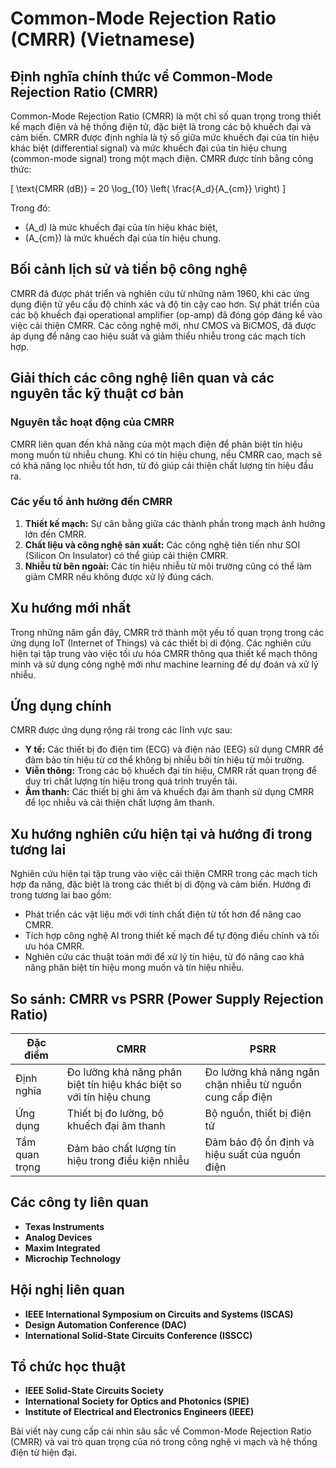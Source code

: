 # Common-Mode Rejection Ratio (CMRR) (Vietnamese)

## Định nghĩa chính thức về Common-Mode Rejection Ratio (CMRR)

Common-Mode Rejection Ratio (CMRR) là một chỉ số quan trọng trong thiết kế mạch điện và hệ thống điện tử, đặc biệt là trong các bộ khuếch đại và cảm biến. CMRR được định nghĩa là tỷ số giữa mức khuếch đại của tín hiệu khác biệt (differential signal) và mức khuếch đại của tín hiệu chung (common-mode signal) trong một mạch điện. CMRR được tính bằng công thức:

\[
\text{CMRR (dB)} = 20 \log_{10} \left( \frac{A_d}{A_{cm}} \right)
\]

Trong đó:
- \(A_d\) là mức khuếch đại của tín hiệu khác biệt,
- \(A_{cm}\) là mức khuếch đại của tín hiệu chung.

## Bối cảnh lịch sử và tiến bộ công nghệ

CMRR đã được phát triển và nghiên cứu từ những năm 1960, khi các ứng dụng điện tử yêu cầu độ chính xác và độ tin cậy cao hơn. Sự phát triển của các bộ khuếch đại operational amplifier (op-amp) đã đóng góp đáng kể vào việc cải thiện CMRR. Các công nghệ mới, như CMOS và BiCMOS, đã được áp dụng để nâng cao hiệu suất và giảm thiểu nhiễu trong các mạch tích hợp.

## Giải thích các công nghệ liên quan và các nguyên tắc kỹ thuật cơ bản

### Nguyên tắc hoạt động của CMRR

CMRR liên quan đến khả năng của một mạch điện để phân biệt tín hiệu mong muốn từ nhiễu chung. Khi có tín hiệu chung, nếu CMRR cao, mạch sẽ có khả năng lọc nhiễu tốt hơn, từ đó giúp cải thiện chất lượng tín hiệu đầu ra.

### Các yếu tố ảnh hưởng đến CMRR

1. **Thiết kế mạch:** Sự cân bằng giữa các thành phần trong mạch ảnh hưởng lớn đến CMRR.
2. **Chất liệu và công nghệ sản xuất:** Các công nghệ tiên tiến như SOI (Silicon On Insulator) có thể giúp cải thiện CMRR.
3. **Nhiễu từ bên ngoài:** Các tín hiệu nhiễu từ môi trường cũng có thể làm giảm CMRR nếu không được xử lý đúng cách.

## Xu hướng mới nhất

Trong những năm gần đây, CMRR trở thành một yếu tố quan trọng trong các ứng dụng IoT (Internet of Things) và các thiết bị di động. Các nghiên cứu hiện tại tập trung vào việc tối ưu hóa CMRR thông qua thiết kế mạch thông minh và sử dụng công nghệ mới như machine learning để dự đoán và xử lý nhiễu.

## Ứng dụng chính

CMRR được ứng dụng rộng rãi trong các lĩnh vực sau:

- **Y tế:** Các thiết bị đo điện tim (ECG) và điện não (EEG) sử dụng CMRR để đảm bảo tín hiệu từ cơ thể không bị nhiễu bởi tín hiệu từ môi trường.
- **Viễn thông:** Trong các bộ khuếch đại tín hiệu, CMRR rất quan trọng để duy trì chất lượng tín hiệu trong quá trình truyền tải.
- **Âm thanh:** Các thiết bị ghi âm và khuếch đại âm thanh sử dụng CMRR để lọc nhiễu và cải thiện chất lượng âm thanh.

## Xu hướng nghiên cứu hiện tại và hướng đi trong tương lai

Nghiên cứu hiện tại tập trung vào việc cải thiện CMRR trong các mạch tích hợp đa năng, đặc biệt là trong các thiết bị di động và cảm biến. Hướng đi trong tương lai bao gồm:

- Phát triển các vật liệu mới với tính chất điện từ tốt hơn để nâng cao CMRR.
- Tích hợp công nghệ AI trong thiết kế mạch để tự động điều chỉnh và tối ưu hóa CMRR.
- Nghiên cứu các thuật toán mới để xử lý tín hiệu, từ đó nâng cao khả năng phân biệt tín hiệu mong muốn và tín hiệu nhiễu.

## So sánh: CMRR vs PSRR (Power Supply Rejection Ratio)

| Đặc điểm          | CMRR                                       | PSRR                                      |
|-------------------|--------------------------------------------|-------------------------------------------|
| Định nghĩa        | Đo lường khả năng phân biệt tín hiệu khác biệt so với tín hiệu chung | Đo lường khả năng ngăn chặn nhiễu từ nguồn cung cấp điện |
| Ứng dụng          | Thiết bị đo lường, bộ khuếch đại âm thanh | Bộ nguồn, thiết bị điện tử                 |
| Tầm quan trọng    | Đảm bảo chất lượng tín hiệu trong điều kiện nhiễu | Đảm bảo độ ổn định và hiệu suất của nguồn điện |

## Các công ty liên quan

- **Texas Instruments**
- **Analog Devices**
- **Maxim Integrated**
- **Microchip Technology**

## Hội nghị liên quan

- **IEEE International Symposium on Circuits and Systems (ISCAS)**
- **Design Automation Conference (DAC)**
- **International Solid-State Circuits Conference (ISSCC)**

## Tổ chức học thuật

- **IEEE Solid-State Circuits Society**
- **International Society for Optics and Photonics (SPIE)**
- **Institute of Electrical and Electronics Engineers (IEEE)**

Bài viết này cung cấp cái nhìn sâu sắc về Common-Mode Rejection Ratio (CMRR) và vai trò quan trọng của nó trong công nghệ vi mạch và hệ thống điện tử hiện đại.
